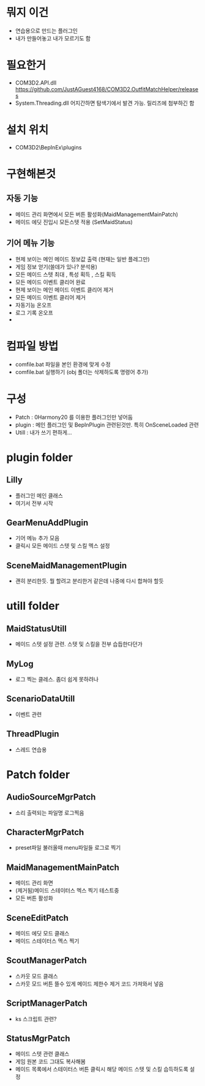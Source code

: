 # 뭐지 이건

- 연습용으로 만드는 플러그인
- 내가 만들어놓고 내가 모르기도 함


# 필요한거

- COM3D2.API.dll  https://github.com/JustAGuest4168/COM3D2.OutfitMatchHelper/releases
- System.Threading.dll  어지간하면 탐색기에서 발견 가능. 릴리즈에 첨부하긴 함


# 설치 위치

- COM3D2\BepInEx\plugins


# 구현해본것


## 자동 기능

- 메이드 관리 화면에서 모든 버튼 활성화(MaidManagementMainPatch)
- 메이드 에딧 진입시 모든스텟 적용 (SetMaidStatus)


## 기어 메뉴 기능

- 현제 보이는 메인 메이드 정보값 출력 (현재는 일반 플레그만)
- 게임 정보 얻기(쓸데가 있나? 분석용) 
- 모든 메이드 스텟 최대 , 특성 획득 , 스킬 획득 
- 모든 메이드 이벤트 클리어 완료 
- 현제 보이는 메인 메이드 이벤트 클리어 제거
- 모든 메이드 이벤트 클리어 제거
- 자동기능 온오프
- 로그 기록 온오프
- 

# 컴파일 방법

- comfile.bat 파일을 본인 환경에 맞게 수정
- comfile.bat 실행하기 (obj 폴더는 삭제하도록 명령어 추가)


# 구성 

- Patch : 0Harmony20 를 이용한 플러그인만 넣어둠
- plugin : 메인 플러그인 및 BepInPlugin 관련된것만. 특히 OnSceneLoaded 관련
- Utill : 내가 쓰기 편하게...


# plugin folder


## Lilly

- 플러그인 메인 클래스
- 여기서 전부 시작


## GearMenuAddPlugin

- 기어 메뉴 추가 모음
- 클릭시 모든 메이드 스텟 및 스킬 멕스 설정


## SceneMaidManagementPlugin

- 괜히 분리한듯. 뭘 할려고 분리한거 같은데 나중에 다시 합쳐야 할듯


# utill folder


## MaidStatusUtill

- 메이드 스텟 설정 관련. 스텟 및 스킬을 전부 습듭한다던가


## MyLog

- 로그 찍는 클레스. 좀더 쉽게 못하려나


## ScenarioDataUtill

- 이벤트 관련


## ThreadPlugin

- 스레드 연습용


# Patch folder


## AudioSourceMgrPatch

- 소리 출력되는 파일명 로그찍음


## CharacterMgrPatch

- preset파일 불러올때 menu파일들 로그로 찍기


## MaidManagementMainPatch

- 메이드 관리 화면
- (제거됨)메이드 스테이터스 멕스 찍기 테스트중
- 모든 버튼 활성화


## SceneEditPatch

- 메이드 에딧 모드 클래스
- 메이드 스테이터스 멕스 찍기


## ScoutManagerPatch

- 스카웃 모드 클래스
- 스카웃 모드 버튼 뜰수 있게 메이드 제한수 제거 코드 가져와서 넣음


## ScriptManagerPatch

- ks 스크립트 관련?


## StatusMgrPatch

- 메이드 스텟 관련 클래스
- 게임 원본 코드 그대도 복사해봄
- 메이드 목록에서 스테이터스 버튼 클릭시 해당 메이드 스텟 및 스킬 습득하도록 설정

